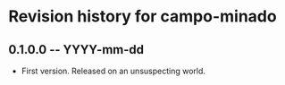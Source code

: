# Revision history for campo-minado

## 0.1.0.0 -- YYYY-mm-dd

* First version. Released on an unsuspecting world.
